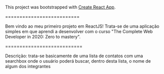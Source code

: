 This project was bootstrapped with [Create React App](https://github.com/facebook/create-react-app).

==========================

Bem vindo ao meu primeiro projeto em ReactJS! Trata-se de uma aplicação simples em que aprendi
a desenvolver com o curso "The Complete Web Developer in 2020: Zero to mastery".

===========================

Descrição: trata-se basicamente de uma lista de contatos com uma searchbox onde o usuário poderá
buscar, dentro desta lista, o nome de algum dos integrantes
